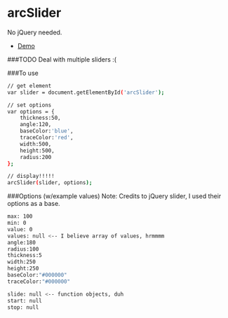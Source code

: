 # arcSlider

No jQuery needed.
<br />

- [Demo](http://plnkr.co/edit/8YuFfEJRMVLeyMKvtcTC?p=preview)

###TODO
Deal with multiple sliders :(

###To use
```sh
// get element
var slider = document.getElementById('arcSlider');

// set options
var options = {
	thickness:50,
	angle:120,
	baseColor:'blue',
	traceColor:'red',
	width:500,
	height:500,
	radius:200
};

// display!!!!!
arcSlider(slider, options);
```

###Options (w/example values)
Note: Credits to jQuery slider, I used their options as a base.

```sh
max: 100
min: 0
value: 0
values: null <-- I believe array of values, hrmmmm
angle:180
radius:100
thickness:5
width:250
height:250
baseColor:"#000000"
traceColor:"#000000"

slide: null <-- function objects, duh
start: null
stop: null
```
